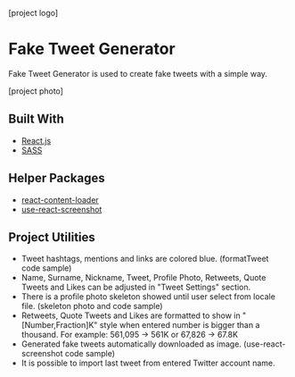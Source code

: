 [project logo]

# Fake Tweet Generator
Fake Tweet Generator is used to create fake tweets with a simple way.

[project photo]

## Built With
* [React.js](https://reactjs.org/)
* [SASS](https://sass-lang.com/)

## Helper Packages
* [react-content-loader](https://www.npmjs.com/package/react-content-loader)
* [use-react-screenshot](https://www.npmjs.com/package/use-react-screenshot)

## Project Utilities
- Tweet hashtags, mentions and links are colored blue.
    (formatTweet code sample)
- Name, Surname, Nickname, Tweet, Profile Photo, Retweets, Quote Tweets and Likes can be adjusted in "Tweet Settings" section.
- There is a profile photo skeleton showed until user select from locale file.
    (skeleton photo and code sample)
- Retweets, Quote Tweets and Likes are formatted to show in "[Number,Fraction]K" style when entered number is bigger than a thousand.
    For example: 561,095 -> 561K or 67,826 -> 67.8K
- Generated fake tweets automatically downloaded as image.
    (use-react-screenshot code sample)
- It is possible to import last tweet from entered Twitter account name.
